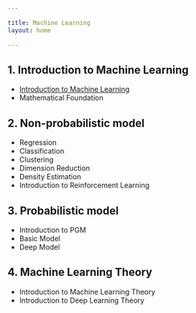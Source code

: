 ```yaml
---

title: Machine Learning
layout: home

---
```


##  1. Introduction to Machine Learning
- [Introduction to Machine Learning](./introduction/)
- Mathematical Foundation

## 2. Non-probabilistic model
- Regression
- Classification
- Clustering
- Dimension Reduction
- Density Estimation
- Introduction to Reinforcement Learning

## 3. Probabilistic model
- Introduction to PGM
- Basic Model
- Deep Model

## 4. Machine Learning Theory
- Introduction to Machine Learning Theory
- Introduction to Deep Learning Theory
